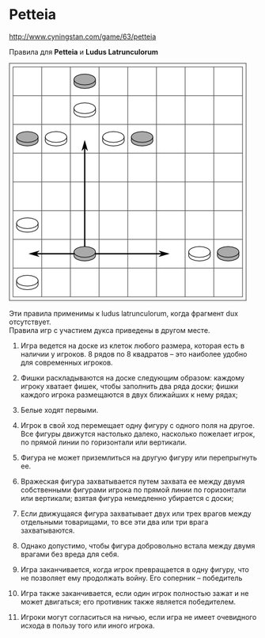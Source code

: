 # Petteia

<http://www.cyningstan.com/game/63/petteia>

Правила для **Petteia** и **Ludus Latrunculorum**

![pic](petteia-movement.png)

Эти правила применимы к ludus latrunculorum, 
когда фрагмент dux отсутствует.  
Правила игр с участием дукса приведены в другом месте.

1. Игра ведется на доске из клеток любого размера, 
которая есть в наличии у игроков. 
8 рядов по 8 квадратов – это наиболее удобно 
для современных игроков.

2. Фишки раскладываются на доске следующим образом: 
каждому игроку хватает фишек, 
чтобы заполнить два ряда доски; 
фишки каждого игрока размещаются 
в двух ближайших к нему рядах;

3. Белые ходят первыми.

4. Игрок в свой ход перемещает одну фигуру 
с одного поля на другое. 
Все фигуры движутся настолько далеко, 
насколько пожелает игрок, 
по прямой линии по горизонтали 
или вертикали.

5. Фигура не может приземлиться на другую фигуру 
или перепрыгнуть ее.

6. Вражеская фигура захватывается путем захвата ее 
между двумя собственными фигурами игрока по прямой линии 
по горизонтали или вертикали; 
взятая фигура немедленно убирается с доски;

7. Если движущаяся фигура захватывает двух или трех врагов 
между отдельными товарищами, 
то все эти два или три врага 
захватываются.

8. Однако допустимо, 
чтобы фигура добровольно встала 
между двумя врагами без вреда для себя.

9. Игра заканчивается, 
когда игрок превращается в одну фигуру, 
что не позволяет ему продолжать войну. 
Его соперник – победитель

10. Игра также заканчивается, если один игрок полностью зажат 
и не может двигаться; 
его противник также является 
победителем.

11. Игроки могут согласиться на ничью, 
если игра не имеет очевидного исхода 
в пользу того или иного игрока.
